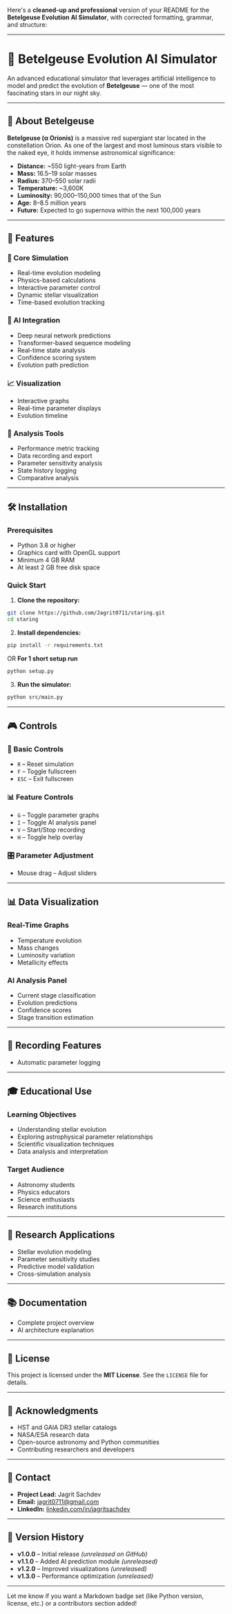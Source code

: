 Here's a **cleaned-up and professional** version of your README for the **Betelgeuse Evolution AI Simulator**, with corrected formatting, grammar, and structure:

---

# 🌟 Betelgeuse Evolution AI Simulator

An advanced educational simulator that leverages artificial intelligence to model and predict the evolution of **Betelgeuse** — one of the most fascinating stars in our night sky.

---

## 🌠 About Betelgeuse

**Betelgeuse (α Orionis)** is a massive red supergiant star located in the constellation Orion. As one of the largest and most luminous stars visible to the naked eye, it holds immense astronomical significance:

* **Distance:** \~550 light-years from Earth
* **Mass:** 16.5–19 solar masses
* **Radius:** 370–550 solar radii
* **Temperature:** \~3,600K
* **Luminosity:** 90,000–150,000 times that of the Sun
* **Age:** 8–8.5 million years
* **Future:** Expected to go supernova within the next 100,000 years

---

## 🚀 Features

### 🌌 Core Simulation

* Real-time evolution modeling
* Physics-based calculations
* Interactive parameter control
* Dynamic stellar visualization
* Time-based evolution tracking

### 🤖 AI Integration

* Deep neural network predictions
* Transformer-based sequence modeling
* Real-time state analysis
* Confidence scoring system
* Evolution path prediction

### 📈 Visualization

* Interactive graphs
* Real-time parameter displays
* Evolution timeline

### 🧪 Analysis Tools

* Performance metric tracking
* Data recording and export
* Parameter sensitivity analysis
* State history logging
* Comparative analysis

---

## 🛠️ Installation

### Prerequisites

* Python 3.8 or higher
* Graphics card with OpenGL support
* Minimum 4 GB RAM
* At least 2 GB free disk space

### Quick Start

1. **Clone the repository:**

```bash
git clone https://github.com/Jagrit0711/staring.git
cd staring
```

2. **Install dependencies:**

```bash
pip install -r requirements.txt
```
OR
**For 1 short setup run**
```bash
python setup.py
```
3. **Run the simulator:**

```bash
python src/main.py
```

---

## 🎮 Controls

### 🔧 Basic Controls

* `R` – Reset simulation
* `F` – Toggle fullscreen
* `ESC` – Exit fullscreen

### 📊 Feature Controls

* `G` – Toggle parameter graphs
* `I` – Toggle AI analysis panel
* `V` – Start/Stop recording
* `H` – Toggle help overlay

### 🎛️ Parameter Adjustment

* Mouse drag – Adjust sliders

---

## 📊 Data Visualization

### Real-Time Graphs

* Temperature evolution
* Mass changes
* Luminosity variation
* Metallicity effects

### AI Analysis Panel

* Current stage classification
* Evolution predictions
* Confidence scores
* Stage transition estimation

---

## 🎥 Recording Features

* Automatic parameter logging

---

## 🎓 Educational Use

### Learning Objectives

* Understanding stellar evolution
* Exploring astrophysical parameter relationships
* Scientific visualization techniques
* Data analysis and interpretation

### Target Audience

* Astronomy students
* Physics educators
* Science enthusiasts
* Research institutions

---

## 🔬 Research Applications

* Stellar evolution modeling
* Parameter sensitivity studies
* Predictive model validation
* Cross-simulation analysis

---

## 📚 Documentation

* Complete project overview
* AI architecture explanation
  

---

## 📝 License

This project is licensed under the **MIT License**. See the `LICENSE` file for details.

---

## 🙏 Acknowledgments

* HST and GAIA DR3 stellar catalogs
* NASA/ESA research data
* Open-source astronomy and Python communities
* Contributing researchers and developers

---

## 📧 Contact

* **Project Lead:** Jagrit Sachdev
* **Email:** [jagrit0711@gmail.com](mailto:jagrit0711@gmail.com)
* **LinkedIn:** [linkedin.com/in/jagritsachdev](https://linkedin.com/in/jagritsachdev)

---

## 🔄 Version History

* **v1.0.0** – Initial release *(unreleased on GitHub)*
* **v1.1.0** – Added AI prediction module *(unreleased)*
* **v1.2.0** – Improved visualizations *(unreleased)*
* **v1.3.0** – Performance optimization *(unreleased)*

---

Let me know if you want a Markdown badge set (like Python version, license, etc.) or a contributors section added!
